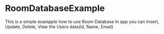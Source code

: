 # RoomDatabaseExample
This is a simple exampple how to use Room Database
In app you can Insert, Update, Delete, View the Users data(Id, Name, Email)
